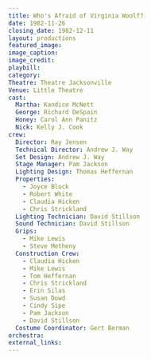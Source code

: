 ```yaml
---
title: Who's Afraid of Virginia Woolf?
date: 1982-11-26
closing_date: 1982-12-11
layout: productions
featured_image: 
image_caption:
image_credit:
playbill: 
category: 
Theatre: Theatre Jacksonville
Venue: Little Theatre
cast:
  Martha: Kandice McNett
  George: Richard DeSpain
  Honey: Carol Ann Panitz
  Nick: Kelly J. Cook
crew:
  Director: Ray Jensen
  Technical Director: Andrew J. Way
  Set Design: Andrew J. Way
  Stage Manager: Pam Jackson
  Lighting Design: Thomas Heffernan
  Properties:
    - Joyce Block
    - Robert White
    - Claudia Hicken
    - Chris Strickland
  Lighting Technician: David Stillson
  Sound Technician: David Stillson
  Grips:
    - Mike Lewis
    - Steve Metheny
  Construction Crew:
    - Claudia Hicken
    - Mike Lewis
    - Tom Heffernan
    - Chris Strickland
    - Erin Silas
    - Susan Dowd
    - Cindy Sipe
    - Pam Jackson
    - David Stillson
  Costume Coordinator: Gert Berman
orchestra:
external_links:
---
```


